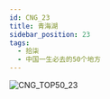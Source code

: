 ```yaml
---
id: CNG_23
title: 青海湖
sidebar_position: 23
tags:
  - 拾柒
  - 中国一生必去的50个地方
---
```

![CNG_TOP50_23](/img/love/CNG_TOP50/23.png)
